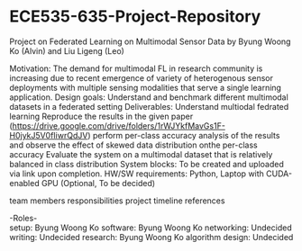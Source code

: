 # ECE535-635-Project-Repository
Project on Federated Learning on Multimodal Sensor Data by Byung Woong Ko (Alvin) and Liu Ligeng (Leo)

Motivation:
  The demand for multimodal FL in research community is increasing due to recent emergence of variety of heterogenous sensor deployments with multiple sensing modalities that serve a single learning application. 
Design goals:
  Understand and benchmark different multimodal datasets in a federated setting
Deliverables:
  Understand multiodal fedrated learning
  Reproduce the results in the given paper (https://drive.google.com/drive/folders/1rWJYkfMavGs1F-H0jykJ5V0fIiwrQdJV)
  perform per-class accuracy analysis of the results and observe the effect of skewed data distribution onthe per-class accuracy
  Evaluate the system on a multimodal dataset that is relatively balanced in class distribution
System blocks: 
  To be created and uploaded via link upon completion.
HW/SW requirements: 
  Python, Laptop with CUDA-enabled GPU (Optional, To be decided)

team members responsibilities
project timeline
references

-Roles-           
setup:             Byung Woong Ko
software:          Byung Woong Ko
networking:        Undecided
writing:           Undecided
research:          Byung Woong Ko
algorithm design:  Undecided
